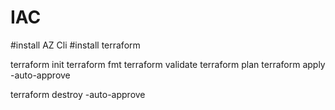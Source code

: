 # IAC
#install AZ Cli
#install terraform

terraform init
terraform fmt
terraform validate
terraform plan
terraform apply -auto-approve

terraform destroy -auto-approve
